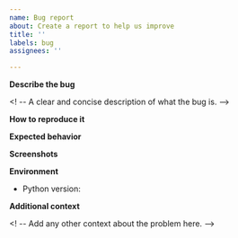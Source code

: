 ```yaml
---
name: Bug report
about: Create a report to help us improve
title: ''
labels: bug
assignees: ''

---
```


<!-- Please use this template while reporting a bug and provide as much info as possible. Not doing so may result in your bug not being addressed in a timely manner. Thanks! -->

**Describe the bug**

<! -- A clear and concise description of what the bug is. -->

**How to reproduce it**

<!-- Minimal and precise steps to reproduce the bug. -->

**Expected behavior**

<!-- A clear and concise description of what you expected to happen. -->

**Screenshots**

<!-- If applicable, add screenshots to help explain your problem. -->

**Environment**

 - Python version:  

**Additional context**

<! -- Add any other context about the problem here. -->
